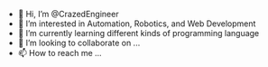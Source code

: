 - 👋 Hi, I’m @CrazedEngineer
- 👀 I’m interested in Automation, Robotics, and Web Development
- 🌱 I’m currently learning different kinds of programming language 
- 💞️ I’m looking to collaborate on ...
- 📫 How to reach me ...

<!---
CrazedEngineer/CrazedEngineer is a ✨ special ✨ repository because its `README.md` (this file) appears on your GitHub profile.
You can click the Preview link to take a look at your changes.
--->
